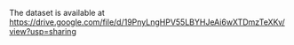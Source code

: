 
The dataset is available at https://drive.google.com/file/d/19PnyLngHPV55LBYHJeAi6wXTDmzTeXKv/view?usp=sharing

